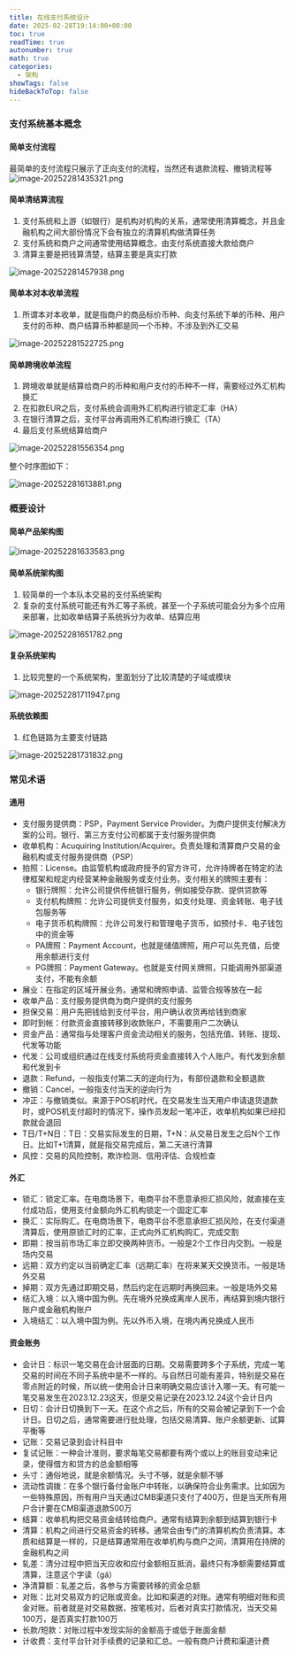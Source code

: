 ```yaml
---
title: 在线支付系统设计
date: 2025-02-28T19:14:00+08:00
toc: true
readTime: true
autonumber: true
math: true
categories:
  - 架构
showTags: false
hideBackToTop: false
---
```

### 支付系统基本概念
#### 简单支付流程
最简单的支付流程只展示了正向支付的流程，当然还有退款流程、撤销流程等
![image-20252281435321.png](images/%E5%9C%A8%E7%BA%BF%E6%94%AF%E4%BB%98%E7%B3%BB%E7%BB%9F%E8%AE%BE%E8%AE%A1/image-20252281435321.png)

#### 简单清结算流程
1. 支付系统和上游（如银行）是机构对机构的关系，通常使用清算概念，并且金融机构之间大部份情况下会有独立的清算机构做清算任务
2. 支付系统和商户之间通常使用结算概念，由支付系统直接大款给商户
3. 清算主要是把钱算清楚，结算主要是真实打款

![image-20252281457938.png](images/%E5%9C%A8%E7%BA%BF%E6%94%AF%E4%BB%98%E7%B3%BB%E7%BB%9F%E8%AE%BE%E8%AE%A1/image-20252281457938.png)

#### 简单本对本收单流程
1. 所谓本对本收单，就是指商户的商品标价币种、向支付系统下单的币种、用户支付的币种、商户结算币种都是同一个币种，不涉及到外汇交易

![image-20252281522725.png](images/%E5%9C%A8%E7%BA%BF%E6%94%AF%E4%BB%98%E7%B3%BB%E7%BB%9F%E8%AE%BE%E8%AE%A1/image-20252281522725.png)

#### 简单跨境收单流程
1. 跨境收单就是结算给商户的币种和用户支付的币种不一样，需要经过外汇机构换汇
2. 在扣款EUR之后，支付系统会调用外汇机构进行锁定汇率（HA）
3. 在银行清算之后，支付平台再调用外汇机构进行换汇（TA）
4. 最后支付系统结算给商户

![image-20252281556354.png](images/%E5%9C%A8%E7%BA%BF%E6%94%AF%E4%BB%98%E7%B3%BB%E7%BB%9F%E8%AE%BE%E8%AE%A1/image-20252281556354.png)

整个时序图如下：

![image-20252281613881.png](images/%E5%9C%A8%E7%BA%BF%E6%94%AF%E4%BB%98%E7%B3%BB%E7%BB%9F%E8%AE%BE%E8%AE%A1/image-20252281613881.png)

### 概要设计
#### 简单产品架构图

![image-20252281633583.png](images/%E5%9C%A8%E7%BA%BF%E6%94%AF%E4%BB%98%E7%B3%BB%E7%BB%9F%E8%AE%BE%E8%AE%A1/image-20252281633583.png)

#### 简单系统架构图
1. 较简单的一个本队本交易的支付系统架构
2. 复杂的支付系统可能还有外汇等子系统，甚至一个子系统可能会分为多个应用来部署，比如收单结算子系统拆分为收单、结算应用

![image-20252281651782.png](images/%E5%9C%A8%E7%BA%BF%E6%94%AF%E4%BB%98%E7%B3%BB%E7%BB%9F%E8%AE%BE%E8%AE%A1/image-20252281651782.png)

#### 复杂系统架构
1. 比较完整的一个系统架构，里面划分了比较清楚的子域或模块

![image-20252281711947.png](images/%E5%9C%A8%E7%BA%BF%E6%94%AF%E4%BB%98%E7%B3%BB%E7%BB%9F%E8%AE%BE%E8%AE%A1/image-20252281711947.png)

#### 系统依赖图
1. 红色链路为主要支付链路

![image-20252281731832.png](images/%E5%9C%A8%E7%BA%BF%E6%94%AF%E4%BB%98%E7%B3%BB%E7%BB%9F%E8%AE%BE%E8%AE%A1/image-20252281731832.png)

### 常见术语
#### 通用
- 支付服务提供商：PSP，Payment Service Provider。为商户提供支付解决方案的公司。银行、第三方支付公司都属于支付服务提供商
- 收单机构：Acuquiring Institution/Acquirer。负责处理和清算商户交易的金融机构或支付服务提供商（PSP）
- 拍照：License。由监管机构或政府授予的官方许可，允许持牌者在特定的法律框架和规定内经营某种金融服务或支付业务。支付相关的牌照主要有：
    - 银行牌照：允许公司提供传统银行服务，例如接受存款、提供贷款等
    - 支付机构牌照：允许公司提供支付服务，如支付处理、资金转账、电子钱包服务等
    - 电子货币机构牌照：允许公司发行和管理电子货币，如预付卡、电子钱包中的资金等
    - PA牌照：Payment Account，也就是储值牌照，用户可以先充值，后使用余额进行支付
    - PG牌照：Payment Gateway。也就是支付网关牌照，只能调用外部渠道支付，不能有余额
- 展业：在指定的区域开展业务。通常和牌照申请、监管合规等放在一起
- 收单产品：支付服务提供商为商户提供的支付服务
- 担保交易：用户先把钱给到支付平台，用户确认收货再给钱到商家
- 即时到帐：付款资金直接转移到收款账户，不需要用户二次确认
- 资金产品：通常指与处理客户资金流动相关的服务，包括充值、转账、提现、代发等功能
- 代发：公司或组织通过在线支付系统将资金直接转入个人账户。有代发到余额和代发到卡
- 退款：Refund，一般指支付第二天的逆向行为，有部份退款和全额退款
- 撤销：Cancel，一般指支付当天的逆向行为
- 冲正：与撤销类似。来源于POS机时代，在交易发生当天用户申请退货退款时，或POS机支付超时的情况下，操作员发起一笔冲正，收单机构如果已经扣款就会退回
- T日/T+N日：T日：交易实际发生的日期，T+N：从交易日发生之后N个工作日。比如T+1清算，就是指交易完成后，第二天进行清算
- 风控：交易的风险控制，欺诈检测、信用评估、合规检查

#### 外汇
- 锁汇：锁定汇率。在电商场景下，电商平台不愿意承担汇损风险，就直接在支付成功后，使用支付金额向外汇机构锁定一个固定汇率
- 换汇：实际购汇。在电商场景下，电商平台不愿意承担汇损风险，在支付渠道清算后，使用原锁汇时的汇率，正式向外汇机构购汇，完成交割
- 即期：按当前市场汇率立即交换两种货币。一般是2个工作日内交割。一般是场内交易
- 远期：双方约定以当前确定汇率（远期汇率）在将来某天交换货币。一般是场外交易
- 掉期：双方先通过即期交易，然后约定在远期时再换回来。一般是场外交易
- 结汇入境：以入境中国为例。先在境外兑换成离岸人民币，再结算到境内银行账户或金融机构账户
- 入境结汇：以入境中国为例。先以外币入境，在境内再兑换成人民币

#### 资金账务
- 会计日：标识一笔交易在会计层面的日期。交易需要跨多个子系统，完成一笔交易的时间在不同子系统中是不一样的。与自然日可能有差异，特别是交易在零点附近的时候，所以统一使用会计日来明确交易应该计入哪一天。有可能一笔交易发生在2023.12.23这天，但是交易记录在2023.12.24这个会计日内
- 日切：会计日切换到下一天。在这个点之后，所有的交易会被记录到下一个会计日。日切之后，通常需要进行批处理，包括交易清算、账户余额更新、试算平衡等
- 记账：交易记录到会计科目中
- 复试记账：一种会计准则，要求每笔交易都要有两个或以上的账目变动来记录，使得借方和贷方的总金额相等
- 头寸：通俗地说，就是余额情况。头寸不够，就是余额不够
- 流动性调拨：在多个银行备付金账户中转账，以确保符合业务需求。比如因为一些特殊原因，所有用户当天通过CMB渠道只支付了400万，但是当天所有用户合计要在CMB渠道退款500万
- 结算：收单机构把交易资金结转给商户。通常有结算到余额到结算到银行卡
- 清算：机构之间进行交易资金的转移。通常会由专门的清算机构负责清算。本质和结算是一样的，只是结算通常用在收单机构与商户之间，清算用在持牌的金融机构之间
- 轧差：清分过程中把当天应收和应付金额相互抵消，最终只有净额需要结算或清算，注意这个字读（gá）
- 净清算额：轧差之后，各参与方需要转移的资金总额
- 对账：比对交易双方的记账或资金。比如和渠道的对账。通常有明细对账和资金对账。前者就是对交易数据，按笔核对，后者对真实打款情况，当天交易100万，是否真实打款100万
- 长款/短款：对账过程中发现实际的金额高于或低于账面金额
- 计收费：支付平台针对手续费的记录和汇总。一般有商户计费和渠道计费